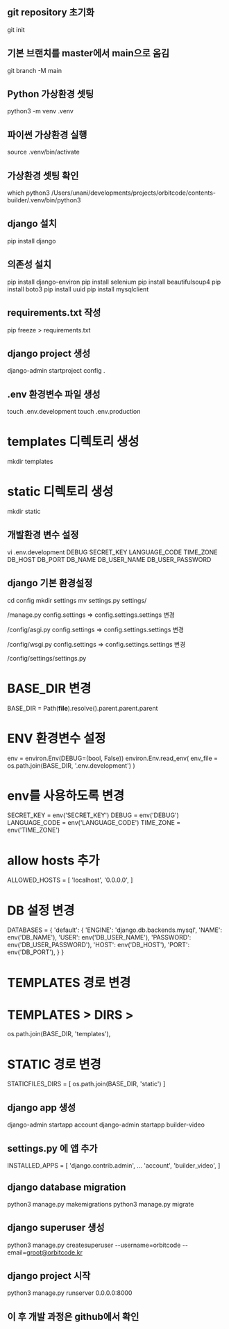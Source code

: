 ## git repository 초기화
git init

## 기본 브랜치를 master에서 main으로 옴김
git branch -M main 

## Python 가상환경 셋팅
python3 -m venv .venv

## 파이썬 가상환경 실행
source .venv/bin/activate

## 가상환경 셋팅 확인
which python3
/Users/unani/developments/projects/orbitcode/contents-builder/.venv/bin/python3

## django 설치
pip install django

## 의존성 설치
pip install django-environ
pip install selenium
pip install beautifulsoup4
pip install boto3
pip install uuid
pip install mysqlclient

## requirements.txt 작성
pip freeze > requirements.txt

## django project 생성
django-admin startproject config .

## .env 환경변수 파일 생성
touch .env.development
touch .env.production

# templates 디렉토리 생성
mkdir templates

# static 디렉토리 생성
mkdir static

## 개발환경 변수 설정
vi .env.development
DEBUG
SECRET_KEY
LANGUAGE_CODE
TIME_ZONE
DB_HOST
DB_PORT
DB_NAME
DB_USER_NAME
DB_USER_PASSWORD

## django 기본 환경설정
cd config
mkdir settings
mv settings.py settings/

/manage.py
config.settings => config.settings.settings 변경

/config/asgi.py
config.settings => config.settings.settings 변경

/config/wsgi.py
config.settings => config.settings.settings 변경

/config/settings/settings.py
# BASE_DIR 변경
BASE_DIR = Path(__file__).resolve().parent.parent.parent 

# ENV 환경변수 설정
env = environ.Env(DEBUG=(bool, False))
environ.Env.read_env(
    env_file = os.path.join(BASE_DIR, '.env.development')
)

# env를 사용하도록 변경
SECRET_KEY = env('SECRET_KEY')
DEBUG = env('DEBUG')
LANGUAGE_CODE = env('LANGUAGE_CODE')
TIME_ZONE = env('TIME_ZONE')

# allow hosts 추가
ALLOWED_HOSTS = [
    'localhost',
    '0.0.0.0',
]

# DB 설정 변경
DATABASES = {
    'default': {
        'ENGINE': 'django.db.backends.mysql',
        'NAME': env('DB_NAME'),
        'USER': env('DB_USER_NAME'),
        'PASSWORD': env('DB_USER_PASSWORD'),
        'HOST': env('DB_HOST'),
        'PORT': env('DB_PORT'),
    }
}

# TEMPLATES 경로 변경
# TEMPLATES > DIRS >
os.path.join(BASE_DIR, 'templates'),

# STATIC 경로 변경
STATICFILES_DIRS = [
    os.path.join(BASE_DIR, 'static')
]

## django app 생성
django-admin startapp account
django-admin startapp builder-video

## settings.py 에 앱 추가
INSTALLED_APPS = [
    'django.contrib.admin',
    ...
    'account',
    'builder_video',
]

## django database migration
python3 manage.py makemigrations
python3 manage.py migrate

## django superuser 생성
python3 manage.py createsuperuser --username=orbitcode --email=groot@orbitcode.kr

## django project 시작
python3 manage.py runserver 0.0.0.0:8000

## 이 후 개발 과정은 github에서 확인